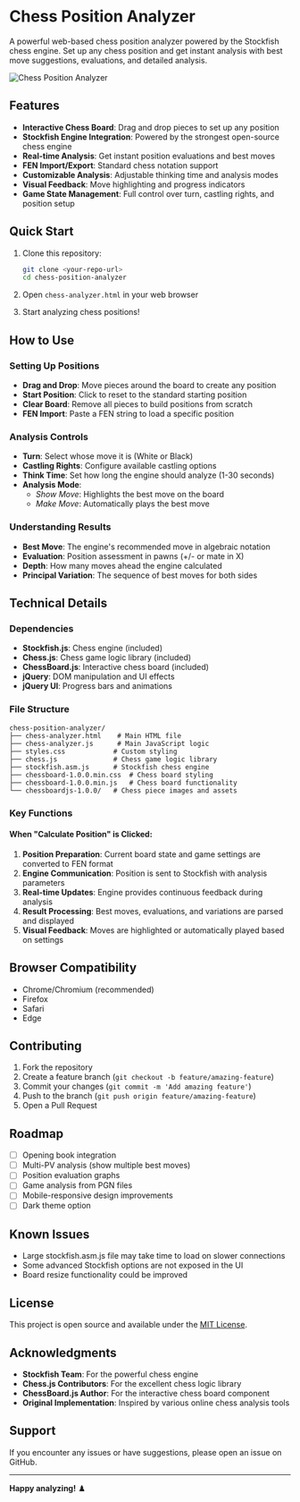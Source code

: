 # Chess Position Analyzer

A powerful web-based chess position analyzer powered by the Stockfish chess engine. Set up any chess position and get instant analysis with best move suggestions, evaluations, and detailed analysis.

![Chess Position Analyzer](screenshot.png)

## Features

- **Interactive Chess Board**: Drag and drop pieces to set up any position
- **Stockfish Engine Integration**: Powered by the strongest open-source chess engine
- **Real-time Analysis**: Get instant position evaluations and best moves
- **FEN Import/Export**: Standard chess notation support
- **Customizable Analysis**: Adjustable thinking time and analysis modes
- **Visual Feedback**: Move highlighting and progress indicators
- **Game State Management**: Full control over turn, castling rights, and position setup

## Quick Start

1. Clone this repository:
   ```bash
   git clone <your-repo-url>
   cd chess-position-analyzer
   ```

2. Open `chess-analyzer.html` in your web browser

3. Start analyzing chess positions!

## How to Use

### Setting Up Positions
- **Drag and Drop**: Move pieces around the board to create any position
- **Start Position**: Click to reset to the standard starting position
- **Clear Board**: Remove all pieces to build positions from scratch
- **FEN Import**: Paste a FEN string to load a specific position

### Analysis Controls
- **Turn**: Select whose move it is (White or Black)
- **Castling Rights**: Configure available castling options
- **Think Time**: Set how long the engine should analyze (1-30 seconds)
- **Analysis Mode**: 
  - *Show Move*: Highlights the best move on the board
  - *Make Move*: Automatically plays the best move

### Understanding Results
- **Best Move**: The engine's recommended move in algebraic notation
- **Evaluation**: Position assessment in pawns (+/- or mate in X)
- **Depth**: How many moves ahead the engine calculated
- **Principal Variation**: The sequence of best moves for both sides

## Technical Details

### Dependencies
- **Stockfish.js**: Chess engine (included)
- **Chess.js**: Chess game logic library (included)
- **ChessBoard.js**: Interactive chess board (included)
- **jQuery**: DOM manipulation and UI effects
- **jQuery UI**: Progress bars and animations

### File Structure
```
chess-position-analyzer/
├── chess-analyzer.html    # Main HTML file
├── chess-analyzer.js      # Main JavaScript logic
├── styles.css            # Custom styling
├── chess.js              # Chess game logic library
├── stockfish.asm.js      # Stockfish chess engine
├── chessboard-1.0.0.min.css  # Chess board styling
├── chessboard-1.0.0.min.js   # Chess board functionality
└── chessboardjs-1.0.0/   # Chess piece images and assets
```

### Key Functions

#### When "Calculate Position" is Clicked:
1. **Position Preparation**: Current board state and game settings are converted to FEN format
2. **Engine Communication**: Position is sent to Stockfish with analysis parameters
3. **Real-time Updates**: Engine provides continuous feedback during analysis
4. **Result Processing**: Best moves, evaluations, and variations are parsed and displayed
5. **Visual Feedback**: Moves are highlighted or automatically played based on settings

## Browser Compatibility

- Chrome/Chromium (recommended)
- Firefox
- Safari
- Edge

## Contributing

1. Fork the repository
2. Create a feature branch (`git checkout -b feature/amazing-feature`)
3. Commit your changes (`git commit -m 'Add amazing feature'`)
4. Push to the branch (`git push origin feature/amazing-feature`)
5. Open a Pull Request

## Roadmap

- [ ] Opening book integration
- [ ] Multi-PV analysis (show multiple best moves)
- [ ] Position evaluation graphs
- [ ] Game analysis from PGN files
- [ ] Mobile-responsive design improvements
- [ ] Dark theme option

## Known Issues

- Large stockfish.asm.js file may take time to load on slower connections
- Some advanced Stockfish options are not exposed in the UI
- Board resize functionality could be improved

## License

This project is open source and available under the [MIT License](LICENSE).

## Acknowledgments

- **Stockfish Team**: For the powerful chess engine
- **Chess.js Contributors**: For the excellent chess logic library  
- **ChessBoard.js Author**: For the interactive chess board component
- **Original Implementation**: Inspired by various online chess analysis tools

## Support

If you encounter any issues or have suggestions, please open an issue on GitHub.

---

**Happy analyzing!** ♟️
